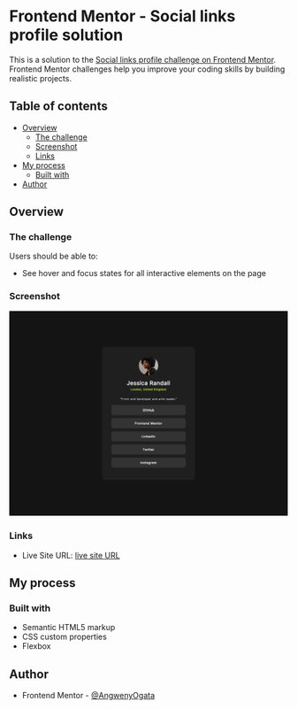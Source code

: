 # Frontend Mentor - Social links profile solution

This is a solution to the [Social links profile challenge on Frontend Mentor](https://www.frontendmentor.io/challenges/social-links-profile-UG32l9m6dQ). Frontend Mentor challenges help you improve your coding skills by building realistic projects.

## Table of contents

- [Overview](#overview)
  - [The challenge](#the-challenge)
  - [Screenshot](#screenshot)
  - [Links](#links)
- [My process](#my-process)
  - [Built with](#built-with)
- [Author](#author)

## Overview

### The challenge

Users should be able to:

- See hover and focus states for all interactive elements on the page

### Screenshot

![desktop shot](./desktop-shot.png)

### Links

- Live Site URL: [live site URL](https://angwenyiogata.github.io/social-links-profile-main/)

## My process

### Built with

- Semantic HTML5 markup
- CSS custom properties
- Flexbox

## Author

- Frontend Mentor - [@AngwenyOgata](https://www.frontendmentor.io/profile/AngwenyOgata)
